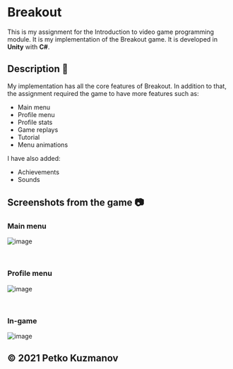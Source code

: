 # Breakout

This is my assignment for the Introduction to video game programming module. It is my implementation of the Breakout game. It is developed in **Unity** with **C#**. 

## Description :memo:

My implementation has all the core features of Breakout. In addition to that, the assignment required the game to have more features such as:
* Main menu
* Profile menu
* Profile stats
* Game replays
* Tutorial 
* Menu animations

I have also added:
* Achievements
* Sounds

## Screenshots from the game :camera:

### Main menu

![image](https://user-images.githubusercontent.com/57803685/118361296-6983d700-b593-11eb-8bf9-9dbc2e9e6d3c.png)

<br/>

### Profile menu

![image](https://user-images.githubusercontent.com/57803685/118361310-85877880-b593-11eb-9eb3-5b296b4285c0.png)

<br/>

### In-game

![image](https://user-images.githubusercontent.com/57803685/118361459-34c44f80-b594-11eb-83ef-a1e6b46e36d0.png)

## © 2021 Petko Kuzmanov
